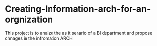 # Creating-Information-arch-for-an-orgnization
This project is to analze the as it senario of a BI department and propose chnages in the infromation ARCH
